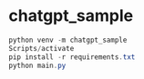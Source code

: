 # chatgpt_sample

```powershell
python venv -m chatgpt_sample
Scripts/activate
pip install -r requirements.txt
python main.py
```
